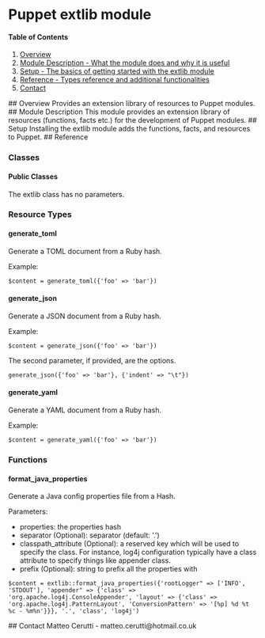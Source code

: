 # Puppet extlib module

#### Table of Contents

1. [Overview](#overview)
2. [Module Description - What the module does and why it is useful](#module-description)
3. [Setup - The basics of getting started with the extlib module](#setup)
4. [Reference - Types reference and additional functionalities](#reference)
6. [Contact](#contact)

<a name="overview"/>
## Overview
Provides an extension library of resources to Puppet modules.

<a name="module-description"/>
## Module Description
This module provides an extension library of resources (functions, facts etc.) for the development of Puppet modules.

<a name="setup"/>
## Setup
Installing the extlib module adds the functions, facts, and resources to Puppet.

<a name="reference"/>
## Reference

### Classes

#### Public Classes
The extlib class has no parameters.

### Resource Types

#### generate_toml
Generate a TOML document from a Ruby hash.

Example:
```
$content = generate_toml({'foo' => 'bar'})
```

#### generate_json
Generate a JSON document from a Ruby hash.

Example:
```
$content = generate_json({'foo' => 'bar'})
```

The second parameter, if provided, are the options.
```
generate_json({'foo' => 'bar'}, {'indent' => "\t"})
```
#### generate_yaml
Generate a YAML document from a Ruby hash.

Example:
```
$content = generate_yaml({'foo' => 'bar'})
```

### Functions

#### format_java_properties
Generate a Java config properties file from a Hash.

Parameters:
* properties: the properties hash
* separator (Optional): separator (default: '.')
* classpath_attribute (Optional): a reserved key which will be used to specify the class. For instance, log4j configuration typically have a class attribute to specify things like appender class.
* prefix (Optional): string to prefix all the properties with

```
$content = extlib::format_java_properties({'rootLogger" => ['INFO', 'STDOUT'], 'appender" => {'class' => 'org.apache.log4j.ConsoleAppender', 'layout' => {'class' => 'org.apache.log4j.PatternLayout', 'ConversionPattern' => '[%p] %d %t %c - %m%n'}}}, '.', 'class', 'log4j')
```

<a name="contact"/>
## Contact
Matteo Cerutti - matteo.cerutti@hotmail.co.uk
